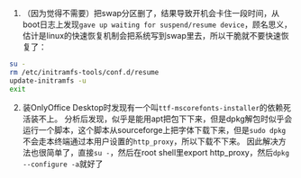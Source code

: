 1. （因为觉得不需要）把swap分区删了，结果导致开机会卡住一段时间，从boot日志上发现`gave up waiting for suspend/resume device`，顾名思义，估计是linux的快速恢复机制会把系统写到swap里去，所以干脆就不要快速恢复了：
```sh
su -
rm /etc/initramfs-tools/conf.d/resume
update-initramfs -u
exit
```

2. 装OnlyOffice Desktop时发现有一个叫`ttf-mscorefonts-installer`的依赖死活装不上。
分析后发现，似乎是能用apt把包下下来，但是dpkg解包时似乎会运行一个脚本，这个脚本从sourceforge上把字体下载下来，但是`sudo dpkg`不会走本终端通过本用户设置的`http_proxy`，所以下载不下来。
因此解决方法也很简单了，直接`su -`，然后在root shell里export http_proxy，然后`dpkg --configure -a`就好了